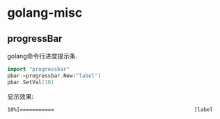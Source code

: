 golang-misc
===========

## progressBar
golang命令行进度提示条.
    
``` go
import "progressbar"
pbar:=progressbar.New("label")
pbar.SetVal(10)
```

显示效果:

```
10%[===========                                             ]label
```
